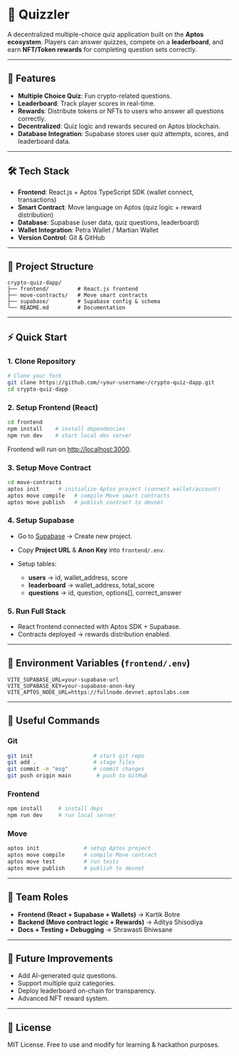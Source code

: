 # 🧠 Quizzler

A decentralized multiple-choice quiz application built on the **Aptos ecosystem**. Players can answer quizzes, compete on a **leaderboard**, and earn **NFT/Token rewards** for completing question sets correctly.

---

## 🚀 Features

* **Multiple Choice Quiz**: Fun crypto-related questions.
* **Leaderboard**: Track player scores in real-time.
* **Rewards**: Distribute tokens or NFTs to users who answer all questions correctly.
* **Decentralized**: Quiz logic and rewards secured on Aptos blockchain.
* **Database Integration**: Supabase stores user quiz attempts, scores, and leaderboard data.

---

## 🛠️ Tech Stack

* **Frontend**: React.js + Aptos TypeScript SDK (wallet connect, transactions)
* **Smart Contract**: Move language on Aptos (quiz logic + reward distribution)
* **Database**: Supabase (user data, quiz questions, leaderboard)
* **Wallet Integration**: Petra Wallet / Martian Wallet
* **Version Control**: Git & GitHub

---

## 📂 Project Structure

```
crypto-quiz-dapp/
├── frontend/         # React.js frontend
├── move-contracts/   # Move smart contracts
├── supabase/         # Supabase config & schema
└── README.md         # Documentation
```

---

## ⚡ Quick Start

### 1. Clone Repository

```bash
# Clone your fork
git clone https://github.com/<your-username>/crypto-quiz-dapp.git
cd crypto-quiz-dapp
```

### 2. Setup Frontend (React)

```bash
cd frontend
npm install    # install dependencies
npm run dev    # start local dev server
```

Frontend will run on [http://localhost:3000](http://localhost:3000).

### 3. Setup Move Contract

```bash
cd move-contracts
aptos init      # initialize Aptos project (connect wallet/account)
aptos move compile   # compile Move smart contracts
aptos move publish   # publish contract to devnet
```

### 4. Setup Supabase

* Go to [Supabase](https://supabase.com/) → Create new project.
* Copy **Project URL** & **Anon Key** into `frontend/.env`.
* Setup tables:

  * **users** → id, wallet\_address, score
  * **leaderboard** → wallet\_address, total\_score
  * **questions** → id, question, options\[], correct\_answer

### 5. Run Full Stack

* React frontend connected with Aptos SDK + Supabase.
* Contracts deployed → rewards distribution enabled.

---

## 🔑 Environment Variables (`frontend/.env`)

```env
VITE_SUPABASE_URL=your-supabase-url
VITE_SUPABASE_KEY=your-supabase-anon-key
VITE_APTOS_NODE_URL=https://fullnode.devnet.aptoslabs.com
```

---

## 🧩 Useful Commands

### Git

```bash
git init                   # start git repo
git add .                  # stage files
git commit -m "msg"        # commit changes
git push origin main        # push to GitHub
```

### Frontend

```bash
npm install     # install deps
npm run dev     # run local server
```

### Move

```bash
aptos init              # setup Aptos project
aptos move compile      # compile Move contract
aptos move test         # run tests
aptos move publish      # publish to devnet
```

---

## 👥 Team Roles

* **Frontend (React + Supabase + Wallets)** → Kartik Botre
* **Backend (Move contract logic + Rewards)** → Aditya Shisodiya
* **Docs + Testing + Debugging** → Shrawasti Bhiwsane

---

## 🎯 Future Improvements

* Add AI-generated quiz questions.
* Support multiple quiz categories.
* Deploy leaderboard on-chain for transparency.
* Advanced NFT reward system.

---

## 📜 License

MIT License. Free to use and modify for learning & hackathon purposes.
